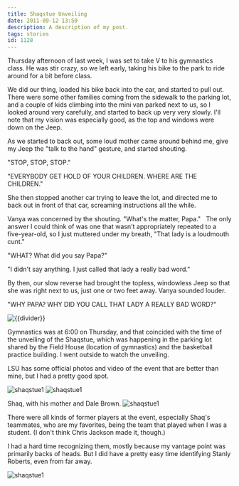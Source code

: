 ```yaml
---
title: Shaqstue Unveiling
date: 2011-09-12 13:50
description: A description of my post.
tags: stories
id: 1128
---
```

Thursday afternoon of last week, I was set to take V to his gymnastics class.  He was stir crazy, so we left early, taking his bike to the park to ride around for a bit before class.

We did our thing, loaded his bike back into the car, and started to pull out.  There were some other families coming from the sidewalk to the parking lot, and a couple of kids climbing into the mini van parked next to us, so I looked around very carefully, and started to back up very very slowly.  I'll note that my vision was especially good, as the top and windows were down on the Jeep.

As we started to back out, some loud mother came around behind me, give my Jeep the "talk to the hand" gesture, and started shouting.

"STOP, STOP, STOP."

"EVERYBODY GET HOLD OF YOUR CHILDREN.  WHERE ARE THE CHILDREN."

She then stopped another car trying to leave the lot, and directed me to back out in front of that car, screaming instructions all the while.

Vanya was concerned by the shouting.  "What's the matter, Papa."
<span class="spanEndPreview">&nbsp;</span>
The only answer I could think of was one that wasn't appropriately repeated to a five-year-old, so I just muttered under my breath, "That lady is a loudmouth cunt."

"WHAT?  What did you say Papa?"

"I didn't say anything.  I just called that lady a really bad word."

By then, our slow reverse had brought the topless, windowless Jeep so that she was right next to us, just one or two feet away.  Vanya sounded louder.

"WHY PAPA?  WHY DID YOU CALL THAT LADY A REALLY BAD WORD?"

<img src="/img/greenline.gif" class="greenline" alt="{{divider}}" />

Gymnastics was at 6:00 on Thursday, and that coincided with the time of the unveiling of the Shaqstue, which was happening in the parking lot shared by the Field House (location of gymnastics) and the basketball practice building.  I went outside to watch the unveiling.

LSU has some official photos and video of the event that are better than mine, but I had a pretty good spot.

<img src="/img/shaqstue1.jpg" alt="shaqstue1" />

<img src="/img/shaqstue2.jpg" alt="shaqstue1" />

Shaq, with his mother and Dale Brown.
<img src="/img/shaqstue3.jpg" alt="shaqstue1" />

There were all kinds of former players at the event, especially Shaq's teammates, who are my favorites, being the team that played when I was a student.  (I don't think Chris Jackson made it, though.)

I had a hard time recognizing them, mostly because my vantage point was primarily backs of heads.  But I did have a pretty easy time identifying Stanly Roberts, even from far away.

<img src="/img/shaqstue4.jpg" alt="shaqstue1" />
